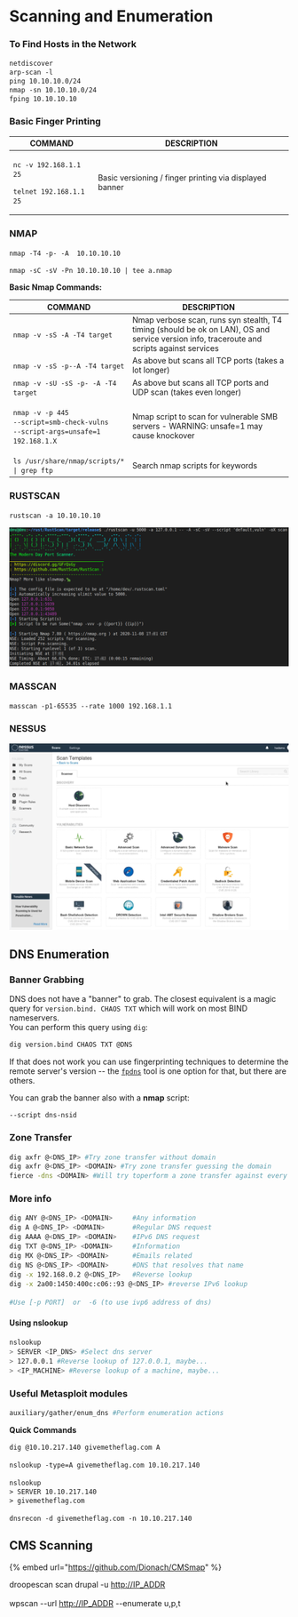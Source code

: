 # Scanning and Enumeration

### To Find Hosts in the Network

```
netdiscover
arp-scan -l
ping 10.10.10.0/24
nmap -sn 10.10.10.0/24
fping 10.10.10.10
```

### **Basic Finger Printing**

| COMMAND                                                                           | DESCRIPTION                                             |
| --------------------------------------------------------------------------------- | ------------------------------------------------------- |
| <p><code>nc -v 192.168.1.1 25</code></p><p><code>telnet 192.168.1.1 25</code></p> | Basic versioning / finger printing via displayed banner |

### NMAP

`nmap -T4 -p- -A  10.10.10.10`

`nmap -sC -sV -Pn 10.10.10.10 | tee a.nmap`

**Basic Nmap Commands:**

| COMMAND                                                                                                        | DESCRIPTION                                                                                                                                |
| -------------------------------------------------------------------------------------------------------------- | ------------------------------------------------------------------------------------------------------------------------------------------ |
| `nmap -v -sS -A -T4 target`                                                                                    | Nmap verbose scan, runs syn stealth, T4 timing (should be ok on LAN), OS and service version info, traceroute and scripts against services |
| `nmap -v -sS -p--A -T4 target`                                                                                 | As above but scans all TCP ports (takes a lot longer)                                                                                      |
| `nmap -v -sU -sS -p- -A -T4 target`                                                                            | As above but scans all TCP ports and UDP scan (takes even longer)                                                                          |
| <p><code>nmap -v -p 445 --script=smb-check-vulns</code><br><code>--script-args=unsafe=1 192.168.1.X</code></p> | Nmap script to scan for vulnerable SMB servers - WARNING: unsafe=1 may cause knockover                                                     |
| `ls /usr/share/nmap/scripts/* \| grep ftp`                                                                     | Search nmap scripts for keywords                                                                                                           |

### RUSTSCAN

`rustscan -a 10.10.10.10`

![](<../.gitbook/assets/image (44).png>)

### MASSCAN

`masscan -p1-65535 --rate 1000 192.168.1.1`&#x20;

### **NESSUS**

![](../.gitbook/assets/image.png)

## DNS Enumeration

### **Banner Grabbing**

DNS does not have a "banner" to grab. The closest equivalent is a magic query for `version.bind. CHAOS TXT` which will work on most BIND nameservers.\
You can perform this query using `dig`:

```bash
dig version.bind CHAOS TXT @DNS
```

If that does not work you can use fingerprinting techniques to determine the remote server's version -- the [`fpdns`](https://github.com/kirei/fpdns) tool is one option for that, but there are others.

You can grab the banner also with a **nmap** script:

```
--script dns-nsid
```

### **Zone Transfer**

```bash
dig axfr @<DNS_IP> #Try zone transfer without domain
dig axfr @<DNS_IP> <DOMAIN> #Try zone transfer guessing the domain
fierce -dns <DOMAIN> #Will try toperform a zone transfer against every authoritative name server and if this doesn'twork, will launch a dictionary attack
```

### More info

```bash
dig ANY @<DNS_IP> <DOMAIN>     #Any information
dig A @<DNS_IP> <DOMAIN>       #Regular DNS request
dig AAAA @<DNS_IP> <DOMAIN>    #IPv6 DNS request
dig TXT @<DNS_IP> <DOMAIN>     #Information
dig MX @<DNS_IP> <DOMAIN>      #Emails related
dig NS @<DNS_IP> <DOMAIN>      #DNS that resolves that name
dig -x 192.168.0.2 @<DNS_IP>   #Reverse lookup
dig -x 2a00:1450:400c:c06::93 @<DNS_IP> #reverse IPv6 lookup

#Use [-p PORT]  or  -6 (to use ivp6 address of dns)
```

#### Using nslookup

```bash
nslookup
> SERVER <IP_DNS> #Select dns server
> 127.0.0.1 #Reverse lookup of 127.0.0.1, maybe...
> <IP_MACHINE> #Reverse lookup of a machine, maybe...
```

### Useful Metasploit modules

```bash
auxiliary/gather/enum_dns #Perform enumeration actions
```

**Quick Commands**

```
dig @10.10.217.140 givemetheflag.com A

nslookup -type=A givemetheflag.com 10.10.217.140

nslookup
> SERVER 10.10.217.140
> givemetheflag.com

dnsrecon -d givemetheflag.com -n 10.10.217.140
```

## CMS Scanning

{% embed url="https://github.com/Dionach/CMSmap" %}

droopescan scan drupal -u [http://IP\_ADDR](http://ip\_addr)\
\
wpscan --url [http://IP\_ADDR](http://ip\_addr) --enumerate u,p,t



